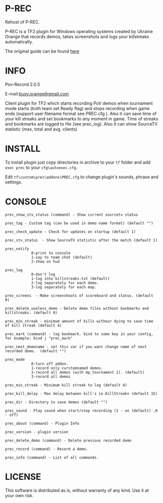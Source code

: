 # P-REC
Rehost of P-REC. 

P-REC is a TF2 plugin for Windows operating systems created by Ukraine Orange that records demos, takes screenshots and logs your killstreaks automatically.

The original guide can be found [here](https://etf2l.org/p-rec/)




# INFO
Pov-Record  2.0.5

E-mail:busy.orange@gmail.com

Client plugin for TF2 which starts recording PoV demos when tournament mode starts (both team set Ready flag) and stops 
recording when game ends (support user filename format see PREC.cfg ). Also it can save time of your kill streaks and set bookmarks to any moment in game. Time of streaks 
and bookmarks are logged to file (see prec_log). Also it can show SourceTV statistic (max, total and avg. clients)


# INSTALL

To install plugin just copy directories in archive to your `tf` folder and add `exec prec` to your `cfg\autoexec.cfg`.

Edit `tf\custom\prec\addons\PREC.cfg` to change plugin's sounds, phrase and settings.

# CONSOLE
```
prec_show_stv_status (command) - Show current sourcetv status

prec_tag - Custom tag (can be used in demo name format) (default "")

prec_check_update - Check for updates on startup (default 1)

prec_stv_status  - Show SourceTV statistic after the match (default 1)

prec_notify 
			0-print to console
			1-say to team chat (default)
			2-show on hud

prec_log 
		    0-don't log
		    1-log into killstreaks.txt (default)
			2-log separately for each demo.
			3-log separately for each map.

prec_screens  - Make screenshoots of scoreboard and status. (default 0)

prec_delete_useless_demo - Delete demo files without bookmarks and killstreaks. (default 0)

prec_min_streak - minimum amount of kills withour dying to save time of kill streak (default 4)

prec_mark (command) - log bookmark. bind to some key in your config, for example: bind j "prec_mark"

prec_next_demoname - set this var if you want change name of next recorded demo.  (default "")

prec_mode	
			0-turn off addon.
			1-record only curstomnamed demos.
			2-record all demos (with mp_tournament 1). (default)
			3-record all demos 

prec_min_streak - Minimum kill streak to log (default 4)

prec_kill_delay - Max delay between kill's in KillStreaks (default 15)

prec_dir - Directory to save demos (default "")

prec_sound - Play sound when start/stop recording (1 - on (default) ,0 - off)

prec_about (command) - Plugin Info

prec_version - plugin version

prec_delete_demo (command) - Delete previous recorded demo

prec_record (command) - Record a demo.

prec_info (command) - List of all commands.
```

# LICENSE

This software is distributed as is, without warranty of any kind. Use it at your own risk.
